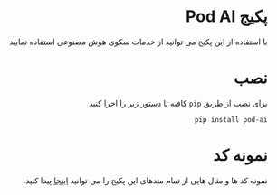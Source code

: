 <div dir="rtl">

# پکیج Pod AI

با استفاده از این پکیج می توانید از خدمات سکوی هوش مصنوعی استفاده نمایید

# نصب

برای نصب از طریق `pip` کافیه تا دستور زیر را اجرا کنید
```
pip install pod-ai
```


# نمونه کد

نمونه کد ها و مثال هایی از تمام متدهای این پکیج را می توانید 
[اینجا](examples)
پیدا کنید.

</div>